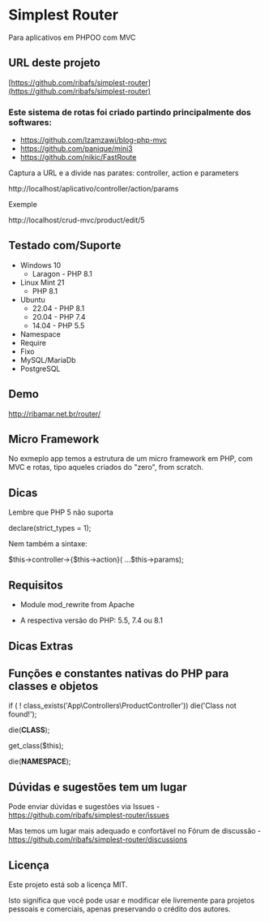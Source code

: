 # Simplest Router

Para aplicativos em PHPOO com MVC

## URL deste projeto

[https://github.com/ribafs/simplest-router](https://github.com/ribafs/simplest-router)

### Este sistema de rotas foi criado partindo principalmente dos softwares:

- https://github.com/Izamzawi/blog-php-mvc
- https://github.com/panique/mini3
- https://github.com/nikic/FastRoute

Captura a URL e a divide nas parates: controller, action e parameters

http://localhost/aplicativo/controller/action/params

Exemple

http://localhost/crud-mvc/product/edit/5

## Testado com/Suporte

- Windows 10
    - Laragon - PHP 8.1
- Linux Mint 21
    - PHP 8.1
- Ubuntu
    - 22.04 - PHP 8.1
    - 20.04 - PHP 7.4
    - 14.04 - PHP 5.5
- Namespace
- Require
- Fixo
- MySQL/MariaDb
- PostgreSQL


## Demo

http://ribamar.net.br/router/

## Micro Framework

No exmeplo app temos a estrutura de um micro framework em PHP, com MVC e rotas, tipo aqueles criados do "zero", from scratch.

## Dicas

Lembre que PHP 5 não suporta

declare(strict_types = 1);

Nem também a sintaxe:

$this->controller->{$this->action}( ...$this->params);

## Requisitos

- Module mod_rewrite from Apache

- A respectiva versão do PHP: 5.5, 7.4 ou 8.1

## Dicas Extras 

## Funções  e constantes nativas do PHP para classes e objetos

if ( ! class_exists('App\\Controllers\\ProductController')) die('Class not found!');

die(__CLASS__);

get_class($this);

die(__NAMESPACE__);

## Dúvidas e sugestões tem um lugar

Pode enviar dúvidas e sugestões via Issues - https://github.com/ribafs/simplest-router/issues

Mas temos um lugar mais adequado e confortável no Fórum de discussão - https://github.com/ribafs/simplest-router/discussions

## Licença

Este projeto está sob a licença MIT.

Isto significa que você pode usar e modificar ele livremente para projetos pessoais e comerciais, apenas preservando o crédito dos autores.


